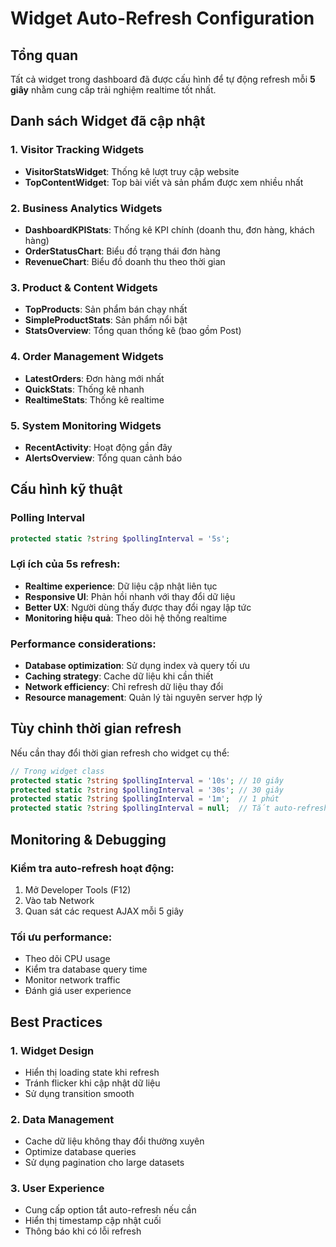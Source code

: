 # Widget Auto-Refresh Configuration

## Tổng quan
Tất cả widget trong dashboard đã được cấu hình để tự động refresh mỗi **5 giây** nhằm cung cấp trải nghiệm realtime tốt nhất.

## Danh sách Widget đã cập nhật

### 1. Visitor Tracking Widgets
- **VisitorStatsWidget**: Thống kê lượt truy cập website
- **TopContentWidget**: Top bài viết và sản phẩm được xem nhiều nhất

### 2. Business Analytics Widgets  
- **DashboardKPIStats**: Thống kê KPI chính (doanh thu, đơn hàng, khách hàng)
- **OrderStatusChart**: Biểu đồ trạng thái đơn hàng
- **RevenueChart**: Biểu đồ doanh thu theo thời gian

### 3. Product & Content Widgets
- **TopProducts**: Sản phẩm bán chạy nhất
- **SimpleProductStats**: Sản phẩm nổi bật
- **StatsOverview**: Tổng quan thống kê (bao gồm Post)

### 4. Order Management Widgets
- **LatestOrders**: Đơn hàng mới nhất
- **QuickStats**: Thống kê nhanh
- **RealtimeStats**: Thống kê realtime

### 5. System Monitoring Widgets
- **RecentActivity**: Hoạt động gần đây
- **AlertsOverview**: Tổng quan cảnh báo

## Cấu hình kỹ thuật

### Polling Interval
```php
protected static ?string $pollingInterval = '5s';
```

### Lợi ích của 5s refresh:
- **Realtime experience**: Dữ liệu cập nhật liên tục
- **Responsive UI**: Phản hồi nhanh với thay đổi dữ liệu
- **Better UX**: Người dùng thấy được thay đổi ngay lập tức
- **Monitoring hiệu quả**: Theo dõi hệ thống realtime

### Performance considerations:
- **Database optimization**: Sử dụng index và query tối ưu
- **Caching strategy**: Cache dữ liệu khi cần thiết
- **Network efficiency**: Chỉ refresh dữ liệu thay đổi
- **Resource management**: Quản lý tài nguyên server hợp lý

## Tùy chỉnh thời gian refresh

Nếu cần thay đổi thời gian refresh cho widget cụ thể:

```php
// Trong widget class
protected static ?string $pollingInterval = '10s'; // 10 giây
protected static ?string $pollingInterval = '30s'; // 30 giây
protected static ?string $pollingInterval = '1m';  // 1 phút
protected static ?string $pollingInterval = null;  // Tắt auto-refresh
```

## Monitoring & Debugging

### Kiểm tra auto-refresh hoạt động:
1. Mở Developer Tools (F12)
2. Vào tab Network
3. Quan sát các request AJAX mỗi 5 giây

### Tối ưu performance:
- Theo dõi CPU usage
- Kiểm tra database query time
- Monitor network traffic
- Đánh giá user experience

## Best Practices

### 1. Widget Design
- Hiển thị loading state khi refresh
- Tránh flicker khi cập nhật dữ liệu
- Sử dụng transition smooth

### 2. Data Management
- Cache dữ liệu không thay đổi thường xuyên
- Optimize database queries
- Sử dụng pagination cho large datasets

### 3. User Experience
- Cung cấp option tắt auto-refresh nếu cần
- Hiển thị timestamp cập nhật cuối
- Thông báo khi có lỗi refresh
